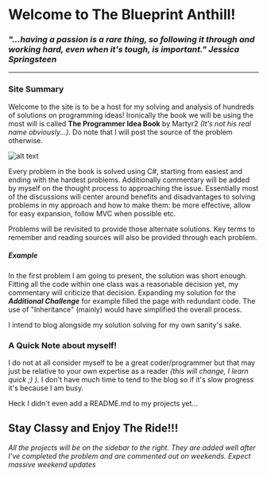 # Welcome to The Blueprint Anthill!

### *"...having a passion is a rare thing, so following it through and working hard, even when it's tough, is important." Jessica Springsteen*

-----------------------

### Site Summary

Welcome to the site is to be a host for my solving and analysis of hundreds of solutions on programming ideas! Ironically the book we will be using the most will is called **The Programmer Idea Book** by Martyr2 *(It's not his real name obviously...)*. Do note that I will post the source of the problem otherwise. 

![alt text](http://www.coderslexicon.com/wp-content/uploads/2013/02/ebook-cover.png)

Every problem in the book is solved using C#, starting from easiest and ending with the hardest problems. Additionally commentary will be added by myself on the thought process to approaching the issue. Essentially most of the discussions will center around benefits and disadvantages to solving problems in my approach and how to make them: be more effective, allow for easy expansion, follow MVC when possible etc. 

Problems will be revisited to provide those alternate solutions.
Key terms to remember and reading sources will also be provided through each problem.

##### Example

In the first problem I am going to present, the solution was short enough. Fitting all the code within one class was a reasonable decision yet, my commentary will criticize that decision. Expanding my solution for the **_Additional Challenge_** for example filled the page with redundant code. The use of "Inheritance" (mainly) would have simplified the overall process.

I intend to blog alongside my solution solving for my own sanity's sake.


### A Quick Note about myself!

I do not at all consider myself to be a great coder/programmer but that may just be relative to your own expertise as a reader *(this will change, I learn quick ;) )*. I don't have much time to tend to the blog so if it's slow progress it's because I am busy.  

Heck I didn't even add a README.md to my projects yet...


## Stay Classy and Enjoy The Ride!!!

*All the projects will be on the sidebar to the right.*
*They are added well after I've completed the problem and are commented out on weekends.*
*Expect massive weekend updates*